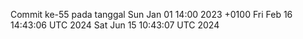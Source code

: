 Commit ke-55 pada tanggal Sun Jan 01 14:00 2023 +0100
Fri Feb 16 14:43:06 UTC 2024
Sat Jun 15 10:43:07 UTC 2024
